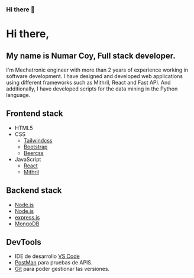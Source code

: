 ### Hi there 👋

# Hi there, 
## My name is Numar Coy, Full stack developer.

I'm Mechatronic engineer with more than 2 years of experience working in software development. I have designed and developed web applications using different frameworks such as Mithril, React and Fast API. And additionally, I have developed scripts for the data mining in the Python language.

## Frontend stack

- HTML5
- CSS
  - [Tailwindcss](https://tailwindcss.com/)
  - [Bootstrap](https://getbootstrap.com/)
  - [Beercss](https://www.beercss.com/)
- JavaScript
  - [React](https://react.dev/)
  - [Mithril](https://mithril.js.org/)

## Backend stack
- [Node.js](https://nodejs.org/es/)
- [Node.js](https://nodejs.org/es/)
- [express.js](https://expressjs.com/es/)
- [MongoDB](https://www.mongodb.com/es)

## DevTools

- IDE de desarrollo [VS Code](https://code.visualstudio.com/download)
- [PostMan](https://www.postman.com/downloads/) para pruebas de APIS.
- [Git](https://git-scm.com/downloads) para poder gestionar las versiones.

